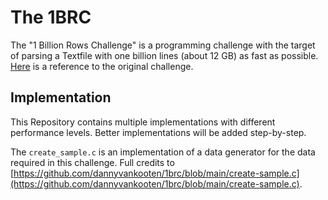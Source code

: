 # The 1BRC

The "1 Billion Rows Challenge" is a programming challenge with the target of parsing a Textfile with one billion lines (about 12 GB) as fast as possible. [Here](https://github.com/gunnarmorling/1brc) is a reference to the original challenge.

## Implementation

This Repository contains multiple implementations with different performance levels. Better implementations will be added step-by-step.

The `create_sample.c` is an implementation of a data generator for the data required in this challenge. Full credits to [https://github.com/dannyvankooten/1brc/blob/main/create-sample.c](https://github.com/dannyvankooten/1brc/blob/main/create-sample.c).

